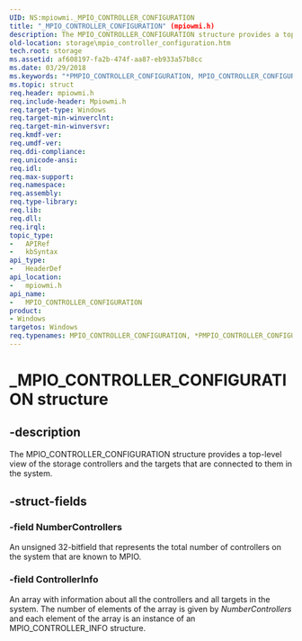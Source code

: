 ```yaml
---
UID: NS:mpiowmi._MPIO_CONTROLLER_CONFIGURATION
title: "_MPIO_CONTROLLER_CONFIGURATION" (mpiowmi.h)
description: The MPIO_CONTROLLER_CONFIGURATION structure provides a top-level view of the storage controllers and the targets that are connected to them in the system.
old-location: storage\mpio_controller_configuration.htm
tech.root: storage
ms.assetid: af608197-fa2b-474f-aa87-eb933a57b8cc
ms.date: 03/29/2018
ms.keywords: "*PMPIO_CONTROLLER_CONFIGURATION, MPIO_CONTROLLER_CONFIGURATION, MPIO_CONTROLLER_CONFIGURATION structure [Storage Devices], PMPIO_CONTROLLER_CONFIGURATION, PMPIO_CONTROLLER_CONFIGURATION structure pointer [Storage Devices], _MPIO_CONTROLLER_CONFIGURATION, mpiowmi/MPIO_CONTROLLER_CONFIGURATION, mpiowmi/PMPIO_CONTROLLER_CONFIGURATION, storage.mpio_controller_configuration, structs-scsibus_1859c081-42ae-47f9-a4fb-a55db52b6752.xml"
ms.topic: struct
req.header: mpiowmi.h
req.include-header: Mpiowmi.h
req.target-type: Windows
req.target-min-winverclnt: 
req.target-min-winversvr: 
req.kmdf-ver: 
req.umdf-ver: 
req.ddi-compliance: 
req.unicode-ansi: 
req.idl: 
req.max-support: 
req.namespace: 
req.assembly: 
req.type-library: 
req.lib: 
req.dll: 
req.irql: 
topic_type:
-	APIRef
-	kbSyntax
api_type:
-	HeaderDef
api_location:
-	mpiowmi.h
api_name:
-	MPIO_CONTROLLER_CONFIGURATION
product:
- Windows
targetos: Windows
req.typenames: MPIO_CONTROLLER_CONFIGURATION, *PMPIO_CONTROLLER_CONFIGURATION
---
```


# _MPIO_CONTROLLER_CONFIGURATION structure


## -description


The MPIO_CONTROLLER_CONFIGURATION structure provides a top-level view of the storage controllers and the targets that are connected to them in the system.


## -struct-fields




### -field NumberControllers

An unsigned 32-bitfield that represents the total number of controllers on the system that are known to MPIO.


### -field ControllerInfo

An array with information about all the controllers and all targets in the system. The number of elements of the array is given by <i>NumberControllers</i> and each element of the array is an instance of an MPIO_CONTROLLER_INFO structure.

